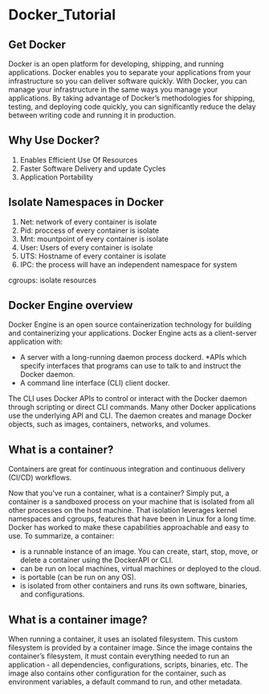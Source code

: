# Docker_Tutorial

Get Docker
------------------
Docker is an open platform for developing, shipping, and running applications. Docker enables you to separate your applications from your infrastructure so you can deliver software quickly. With Docker, you can manage your infrastructure in the same ways you manage your applications. By taking advantage of Docker’s methodologies for shipping, testing, and deploying code quickly, you can significantly reduce the delay between writing code and running it in production.

Why Use Docker?
-------------------
1. Enables Efficient Use Of Resources
2. Faster Software Delivery and update Cycles
3. Application Portability

Isolate Namespaces in Docker
--------------------------------
1. Net: network of every container is isolate
2. Pid: proccess of every container is isolate
3. Mnt: mountpoint of every container is isolate
4. User: Users of every container is isolate
5. UTS: Hostname of every container is isolate
6. IPC: the process will have an independent namespace for system

cgroups: isolate resources

Docker Engine overview
--------------------------
Docker Engine is an open source containerization technology for building and containerizing your applications. Docker Engine acts as a client-server application with:

* A server with a long-running daemon process dockerd.
*APIs which specify interfaces that programs can use to talk to and instruct the Docker daemon.
* A command line interface (CLI) client docker.

The CLI uses Docker APIs to control or interact with the Docker daemon through scripting or direct CLI commands. Many other Docker applications use the underlying API and CLI. The daemon creates and manage Docker objects, such as images, containers, networks, and volumes.

What is a container?
---------------------------
Containers are great for continuous integration and continuous delivery (CI/CD) workflows.

Now that you’ve run a container, what is a container? Simply put, a container is a sandboxed process on your machine that is isolated from all other processes on the host machine. That isolation leverages kernel namespaces and cgroups, features that have been in Linux for a long time. Docker has worked to make these capabilities approachable and easy to use. To summarize, a container:

* is a runnable instance of an image. You can create, start, stop, move, or delete a container using the DockerAPI or CLI.
* can be run on local machines, virtual machines or deployed to the cloud.
* is portable (can be run on any OS).
* is isolated from other containers and runs its own software, binaries, and configurations.

What is a container image?
-----------------------------
When running a container, it uses an isolated filesystem. This custom filesystem is provided by a container image. Since the image contains the container’s filesystem, it must contain everything needed to run an application - all dependencies, configurations, scripts, binaries, etc. The image also contains other configuration for the container, such as environment variables, a default command to run, and other metadata.


